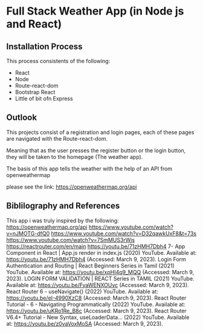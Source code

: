 # Full Stack Weather App (in Node js and React)

## Installation Process
This process consistents of the following:
- React
- Node
- Route-react-dom
- Bootstrap React
- Little of bit ofn Express


## Outlook
This projects consist of a registration and login pages, each of these pages are navigated with the Route-react-dom.

Meaning that as the user presses the register button or the login button, they will be taken to the homepage (The weather app).

The basis of this app tells the weather with the help of an API  from openweathermap

please see the link: https://openweathermap.org/api 


## Biblilography and References
This app i was truly inspired by the following: 
 https://openweathermap.org/api 
 https://www.youtube.com/watch?v=nJMOTG-dfQ0 
 https://www.youtube.com/watch?v=D32qawkUxF8&t=73s
 https://www.youtube.com/watch?v=7SmMUS3rWjs 
 https://reactrouter.com/en/main
 https://youtu.be/71zHMH7Dbh4 
 7- App Component in React | App.js render in index.js (2020) YouTube. Available at: https://youtu.be/71zHMH7Dbh4 (Accessed: March 9, 2023). 
Login Form Authentication and Routing | React Beginners Series in Tamil (2021) YouTube. Available at: https://youtu.be/xpHI4q9_MQQ (Accessed: March 9, 2023). 
LOGIN FORM VALIDATION | REACT Series in TAMIL (2021) YouTube. Available at: https://youtu.be/FyaWENXOUyc (Accessed: March 9, 2023). 
React Router 6 - useNavigate() (2022) YouTube. Available at: https://youtu.be/eI-4990XzC8 (Accessed: March 9, 2023). 
React Router Tutorial - 6 - Navigating Programmatically (2022) YouTube. Available at: https://youtu.be/uKRo1Re_B8c (Accessed: March 9, 2023). 
React Router V6.4+ Tutorial - New Syntax, useLoaderData... (2022) YouTube. Available at: https://youtu.be/z0vaVoxMoSA (Accessed: March 9, 2023). 



